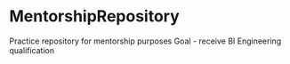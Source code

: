 # MentorshipRepository
Practice repository for mentorship purposes
Goal - receive BI Engineering qualification
